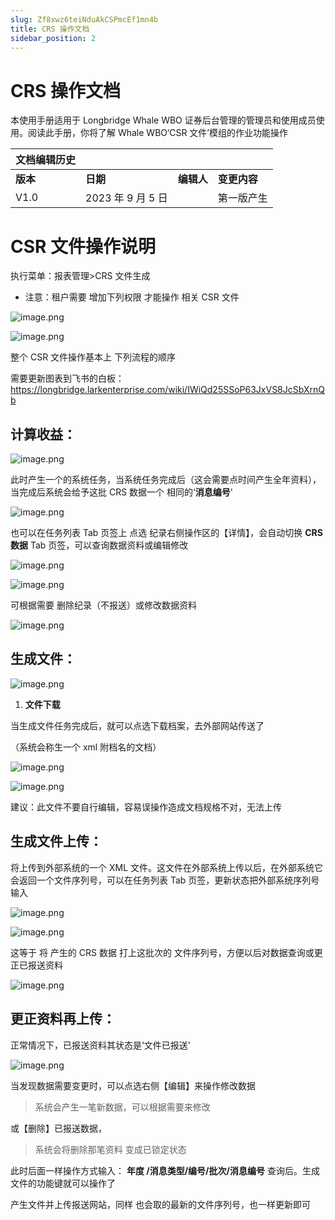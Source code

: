 ```yaml
---
slug: Zf8xwz6teiNduAkCSPmcEf1mn4b
title: CRS 操作文档
sidebar_position: 2
---
```



# CRS 操作文档


本使用手册适用于 Longbridge Whale WBO 证券后台管理的管理员和使用成员使用。阅读此手册，你将了解 Whale WBO‘CSR 文件’模组的作业功能操作


| 文档编辑历史 |                |         |          |
| ------ | -------------- | ------- | -------- |
| **版本** | **日期**         | **编辑人** | **变更内容** |
| V1.0   | 2023 年 9 月 5 日 |         | 第一版产生    |


# CSR 文件操作说明


执行菜单：报表管理>CRS 文件生成

- 注意：租户需要 增加下列权限 才能操作 相关 CSR 文件

![image.png](/assets/afb2a58791504d7aed6bbc854f25a2f5.png)


![image.png](/assets/9a1db44cb6ea836f7fb881b6a04659c3.png)


整个 CSR 文件操作基本上 下列流程的顺序


需要更新图表到飞书的白板：https://longbridge.larkenterprise.com/wiki/IWiQd25SSoP63JxVS8JcSbXrnQb


## **计算收益**： 


![image.png](/assets/e294a0b1ccce49b2452bc7534607b7a4.png)


此时产生一个的系统任务，当系统任务完成后（这会需要点时间产生全年资料），当完成后系统会给予这批 CRS 数据一个 相同的‘**消息编号**'


![image.png](/assets/5c92de27e1b7029c275cffbe62cd98cb.png)


 也可以在任务列表 Tab 页签上 点选 纪录右侧操作区的【详情】，会自动切换 **CRS 数据** Tab 页签，可以查询数据资料或编辑修改


![image.png](/assets/f614ab419d592304ae7a4a2bb8e5f0db.png)


![image.png](/assets/5a9ee0ce1497ee5388743c0719494ea5.png)


可根据需要 删除纪录（不报送）或修改数据资料


![image.png](/assets/918ef9ec00e57bd44bb3b6cd93a89d2d.png)


## **生成文件**： 


![image.png](/assets/d20289937288188ecc21363dcca90c9c.png)

1. **文件下载**

当生成文件任务完成后，就可以点选下载档案，去外部网站传送了


（系统会称生一个 xml 附档名的文档）


![image.png](/assets/2ee2900ee5a943bca0e51bf5a2010ef2.png)


![image.png](/assets/3eefb8a5bb478ef67ac0be55ef4a9f91.png)


建议：此文件不要自行编辑，容易误操作造成文档规格不对，无法上传


## **生成文件上传**： 


将上传到外部系统的一个 XML 文件。这文件在外部系统上传以后，在外部系统它会返回一个文件序列号，可以在任务列表 Tab 页签，更新状态把外部系统序列号输入


![image.png](/assets/46ccfbfb87ebf815c6fbca291191a66f.png)


![image.png](/assets/ccf9783d0d7fbed9686a590ea5bb89b7.png)


这等于 将 产生的 CRS 数据 打上这批次的 文件序列号，方便以后对数据查询或更正已报送资料


![image.png](/assets/9339c6eaa67854b79d3d97a756c9e11e.png)


## **更正资料再上传**： 


正常情况下，已报送资料其状态是‘文件已报送'


![image.png](/assets/dcc462d9db016c08f21706947864464b.png)


当发现数据需要变更时，可以点选右侧【编辑】来操作修改数据

> 系统会产生一笔新数据，可以根据需要来修改

或【删除】已报送数据，

> 系统会将删除那笔资料 变成已锁定状态

此时后面一样操作方式输入： **年度 /消息类型/编号/批次/消息编号**  查询后。生成文件的功能键就可以操作了


产生文件并上传报送网站，同样 也会取的最新的文件序列号，也一样更新即可

